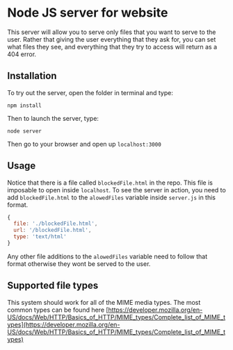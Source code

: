# Node JS server for website

This server will allow you to serve only files that you want to serve to the user. Rather that giving the user everything that they ask for, you can set what files they see, and everything that they try to access will return as a 404 error.

## Installation

To try out the server, open the folder in terminal and type:
```
npm install
```
Then to launch the server, type:
```
node server
```
Then go to your browser and open up `localhost:3000`

## Usage

Notice that there is a file called `blockedFile.html` in the repo. This file is imposable to open inside `localhost`. To see the server in action, you need to add `blockedFile.html` to the `alowedFiles` variable inside `server.js` in this format.
```js
{
  file: './blockedFile.html',
  url: '/blockedFile.html',
  type: 'text/html'
}
```

Any other file additions to the `alowedFiles` variable need to follow that format otherwise they wont be served to the user.

## Supported file types

This system should work for all of the MIME media types. The most common types can be found here [https://developer.mozilla.org/en-US/docs/Web/HTTP/Basics_of_HTTP/MIME_types/Complete_list_of_MIME_types](https://developer.mozilla.org/en-US/docs/Web/HTTP/Basics_of_HTTP/MIME_types/Complete_list_of_MIME_types)